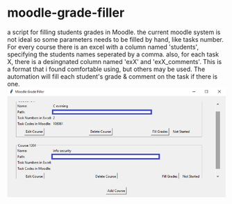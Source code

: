 # moodle-grade-filler

a script for filling students grades in Moodle. the current moodle system is not ideal so some parameters needs to be filled by hand,
like tasks number.
For every course there is an excel with a column named 'students', specifying the students names seperated by a comma.
also, for each task X, there is a desingnated column named 'exX' and 'exX_comments'. This is a format that i found comfortable using, but others may be used.
The automation will fill each student's grade & comment on the task if there is one.
![Example](gui-example.png)
